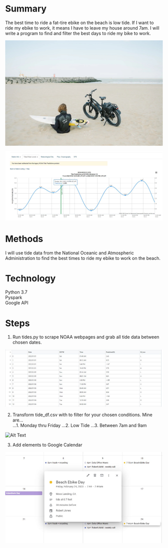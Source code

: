 # Summary
The best time to ride a fat-tire ebike on the beach is low tide. If I want to ride my ebike to work, it means I have to leave my house around 7am. I will write a program
to find and filter the best days to ride my bike to work. 

![Alt Text](images/bike.jpg?raw=true "ebike on beach")

![Alt Text](images/tides.JPG?raw=true "tide chart")


# Methods
I will use tide data from the National Oceanic and Atmospheric Administration to find the best times to ride my ebike to work on the beach. 

# Technology
Python 3.7 <br>
Pyspark <br>
Google API <br>

# Steps

1. Run tides.py to scrape NOAA webpages and grab all tide data between chosen dates.

![Alt Text](images/tides_data.JPG?raw=true "tide data")

2. Transform tide_df.csv with  to filter for your chosen conditions. Mine are...<br>
...1. Monday thru Friday
...2. Low Tide
...3. Between 7am and 9am

![Alt Text](images/transformed_tides.JPG?raw=true "tide data")

3. Add elements to Google Calendar

![Alt Text](images/calendar.JPG?raw=true "calendar")
